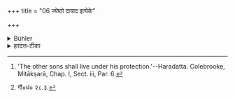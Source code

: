 +++
title = "06 ज्येष्ठो दायाद इत्येके"

+++

<details><summary>Bühler</summary>

6. Some declare, that the eldest son alone inherits. [^5] 


[^5]:  'The other sons shall live under his protection.'--Haradatta. Colebrooke, Mitākṣarā, Chap. I, Sect. iii, Par. 6.
</details>

<details><summary>हरदत्त-टीका</summary>

## सूत्रम्
ज्येष्ठो दायाद इत्येके ॥ ६ ॥  
## टिप्पनी
एके मन्यन्ते ज्येष्ठ एव पुत्रो दायहरः । इतरे तु तमुपजीवेयुः । सोऽपि तान् पितेव परिपालयेदिति । तथा च गौतमः [^३] 'सर्वं वा पूर्वजस्येतरान् बिभृयात्पितृवदिति ॥ ६ ॥  


[^३]: गौ०ध० २८.३.
</details>
